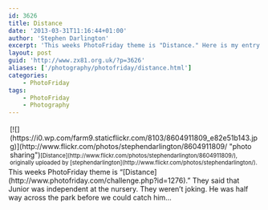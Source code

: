 ```yaml
---
id: 3626
title: Distance
date: '2013-03-31T11:16:44+01:00'
author: 'Stephen Darlington'
excerpt: 'This weeks PhotoFriday theme is "Distance." Here is my entry.'
layout: post
guid: 'http://www.zx81.org.uk/?p=3626'
aliases: ['/photography/photofriday/distance.html']
categories:
    - PhotoFriday
tags:
    - PhotoFriday
    - Photography
---
```


<div style="text-align: left; padding: 3px;">[![](https://i0.wp.com/farm9.staticflickr.com/8103/8604911809_e82e51b143.jpg)](http://www.flickr.com/photos/stephendarlington/8604911809/ "photo sharing")<span style="font-size: 0.8em; margin-top: 0px;">[Distance](http://www.flickr.com/photos/stephendarlington/8604911809/), originally uploaded by [stephendarlington](http://www.flickr.com/photos/stephendarlington/).</span>

</div>This weeks PhotoFriday theme is “[Distance](http://www.photofriday.com/challenge.php?id=1276).” They said that Junior was independent at the nursery. They weren’t joking. He was half way across the park before we could catch him…